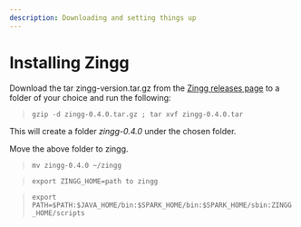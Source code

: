 ```yaml
---
description: Downloading and setting things up
---
```


# Installing Zingg

Download the tar zingg-version.tar.gz from the [Zingg releases page](https://github.com/zinggAI/zingg/releases) to a folder of your choice and run the following:

> `gzip -d zingg-0.4.0.tar.gz ; tar xvf zingg-0.4.0.tar`

This will create a folder _zingg-0.4.0_ under the chosen folder.

Move the above folder to zingg.

> `mv zingg-0.4.0 ~/zingg`

> `export ZINGG_HOME=path to zingg`

> `export PATH=$PATH:$JAVA_HOME/bin:$SPARK_HOME/bin:$SPARK_HOME/sbin:ZINGG_HOME/scripts`
